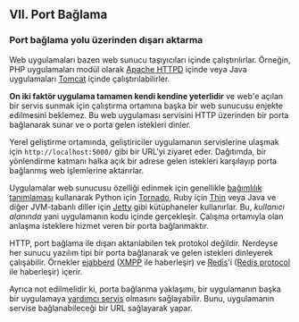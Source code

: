 ## VII. Port Bağlama
### Port bağlama yolu üzerinden dışarı aktarma

Web uygulamaları bazen web sunucu taşıyıcıları içinde çalıştırılırlar. Örneğin, PHP uygulamaları modül olarak [Apache HTTPD](http://httpd.apache.org/) içinde veya Java uygulamaları [Tomcat](http://tomcat.apache.org/) içinde çalıştırılabilirler.

**On iki faktör uygulama tamamen kendi kendine yeterlidir** ve web'e açılan bir servis sunmak için çalıştırma ortamına başka bir web sunucusu enjekte edilmesini beklemez. Bu web uygulaması servisini HTTP üzerinden bir porta bağlanarak sunar ve o porta gelen istekleri dinler.

Yerel geliştirme ortamında, geliştiriciler uygulamanın servislerine ulaşmak için `http://localhost:5000/` gibi bir URL'yi ziyaret eder. Dağıtımda, bir yönlendirme katmanı halka açık bir adrese gelen istekleri karşılayıp porta bağlanmış web işlemlerine aktarırlar.

Uygulamalar web sunucusu özelliği edinmek için genellikle [bağımlılık tanımlaması](./dependencies) kullanarak Python için [Tornado](http://www.tornadoweb.org/), Ruby için [Thin](http://code.macournoyer.com/thin/) veya Java ve diğer JVM-tabanlı diller için [Jetty](http://jetty.codehaus.org/jetty/) gibi kütüphaneler kullanırlar. Bu, *kullanıcı alanında* yani uygulamanın kodu içinde gerçekleşir. Çalışma ortamıyla olan anlaşma isteklere hizmet veren bir porta bağlanmaktır.

HTTP, port bağlama ile dışarı aktarılabilen tek protokol değildir. Nerdeyse her sunucu yazılım tipi bir porta bağlanarak ve gelen istekleri dinleyerek çalışabilir. Örnekler [ejabberd](http://www.ejabberd.im/) ([XMPP](http://xmpp.org/) ile haberleşir) ve [Redis](http://redis.io/)'i ([Redis protocol](http://redis.io/topics/protocol) ile haberleşir) içerir.

Ayrıca not edilmelidir ki, porta bağlanma yaklaşımı, bir uygulamanın başka bir uygulamaya [yardımcı servis](./backing-services) olmasını sağlayabilir. Bunu, uygulamanın servise bağlanabileceği bir URL sağlayarak yapar.
